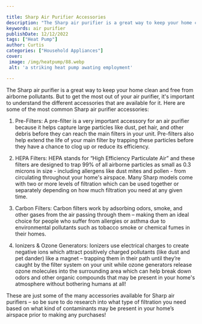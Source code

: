 ```yaml
---

title: Sharp Air Purifier Accessories
description: "The Sharp air purifier is a great way to keep your home clean and free from airborne pollutants. But to get the most out of your a...scroll on and keep learning"
keywords: air purifier
publishDate: 12/12/2022
tags: ["Heat Pump"]
author: Curtis
categories: ["Household Appliances"]
cover: 
 image: /img/heatpump/88.webp
 alt: 'a striking heat pump awating employment'

---
```


The Sharp air purifier is a great way to keep your home clean and free from airborne pollutants. But to get the most out of your air purifier, it's important to understand the different accessories that are available for it. Here are some of the most common Sharp air purifier accessories: 

1. Pre-Filters: A pre-filter is a very important accessory for an air purifier because it helps capture large particles like dust, pet hair, and other debris before they can reach the main filters in your unit. Pre-filters also help extend the life of your main filter by trapping these particles before they have a chance to clog up or reduce its efficiency.

2. HEPA Filters: HEPA stands for “High Efficiency Particulate Air” and these filters are designed to trap 99% of all airborne particles as small as 0.3 microns in size - including allergens like dust mites and pollen - from circulating throughout your home's airspace. Many Sharp models come with two or more levels of filtration which can be used together or separately depending on how much filtration you need at any given time. 

3. Carbon Filters: Carbon filters work by adsorbing odors, smoke, and other gases from the air passing through them – making them an ideal choice for people who suffer from allergies or asthma due to environmental pollutants such as tobacco smoke or chemical fumes in their homes. 

4. Ionizers & Ozone Generators: Ionizers use electrical charges to create negative ions which attract positively charged pollutants (like dust and pet dander) like a magnet – trapping them in their path until they’re caught by the filter system on your unit while ozone generators release ozone molecules into the surrounding area which can help break down odors and other organic compounds that may be present in your home's atmosphere without bothering humans at all! 

These are just some of the many accessories available for Sharp air purifiers – so be sure to do research into what type of filtration you need based on what kind of contaminants may be present in your home’s airspace prior to making any purchases!
